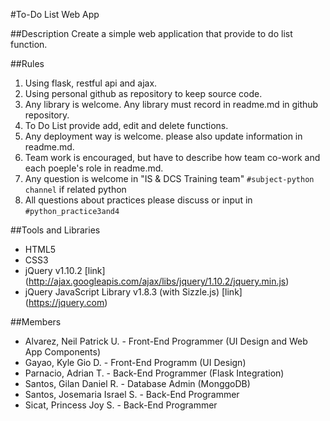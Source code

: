 #To-Do List Web App

##Description
Create a simple web application that provide to do list function.

##Rules
1. Using flask, restful api and ajax.
2. Using personal github as repository to keep source code.
3. Any library is welcome. Any library must record in readme.md in github repository.
4. To Do List provide add, edit and delete functions.
5. Any deployment way is welcome. please also update information in readme.md.
6. Team work is encouraged, but have to describe how team co-work and each poeple's role in readme.md.
7. Any question is welcome in "IS & DCS Training team" `#subject-python channel` if related python
8. All questions about practices please discuss or input in `#python_practice3and4`

##Tools and Libraries
* HTML5
* CSS3
* jQuery v1.10.2 [link] (http://ajax.googleapis.com/ajax/libs/jquery/1.10.2/jquery.min.js)
* jQuery JavaScript Library v1.8.3 (with Sizzle.js)  [link] (https://jquery.com)

##Members
* Alvarez, Neil Patrick U. - Front-End Programmer (UI Design and Web App Components)
* Gayao, Kyle Gio D. - Front-End Programm (UI Design)
* Parnacio, Adrian T. - Back-End Programmer (Flask Integration)
* Santos, Gilan Daniel R. - Database Admin (MonggoDB)
* Santos, Josemaria Israel S. - Back-End Programmer
* Sicat, Princess Joy S. - Back-End Programmer 
